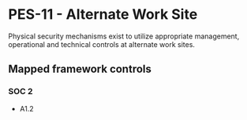 # PES-11 - Alternate Work Site
Physical security mechanisms exist to utilize appropriate management, operational and technical controls at alternate work sites.
## Mapped framework controls
### SOC 2
- A1.2